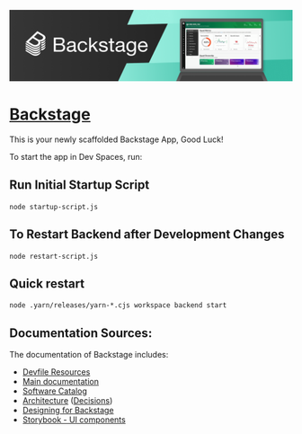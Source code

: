 [![headline](docs/assets/headline.png)](https://backstage.io/)

# [Backstage](https://backstage.io)


This is your newly scaffolded Backstage App, Good Luck!

To start the app in Dev Spaces, run:

## Run Initial Startup Script
```
node startup-script.js
```

## To Restart Backend after Development Changes
```
node restart-script.js
```

## Quick restart
```
node .yarn/releases/yarn-*.cjs workspace backend start
```

## Documentation Sources:

The documentation of Backstage includes:
- [Devfile Resources](https://devfile.io/docs/2.3.0/)
- [Main documentation](https://backstage.io/docs)
- [Software Catalog](https://backstage.io/docs/features/software-catalog/)
- [Architecture](https://backstage.io/docs/overview/architecture-overview) ([Decisions](https://backstage.io/docs/architecture-decisions/))
- [Designing for Backstage](https://backstage.io/docs/dls/design)
- [Storybook - UI components](https://backstage.io/storybook)



